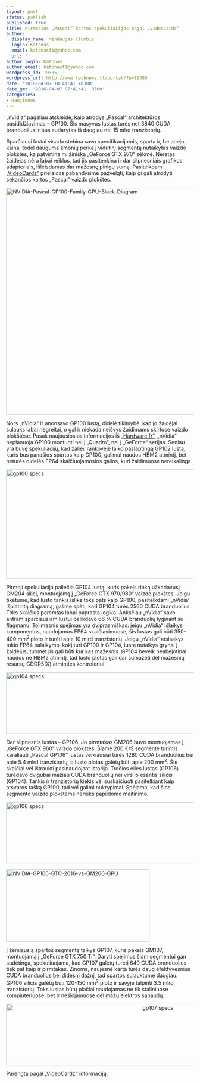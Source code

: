```yaml
---
layout: post
status: publish
published: true
title: Pirmosios „Pascal“ kartos spekuliacijos pagal „VideoCardz“
author:
  display_name: Mindaugas Klumbis
  login: Katonas
  email: katonasf1@yahoo.com
  url: ''
author_login: Katonas
author_email: katonasf1@yahoo.com
wordpress_id: 19385
wordpress_url: http://www.technews.lt/portal/?p=19385
date: '2016-04-07 10:41:41 +0300'
date_gmt: '2016-04-07 07:41:41 +0300'
categories:
- Naujienos
---
```

<p>„nVidia“ pagaliau atskleidė, kaip atrodys „Pascal“ architektūros pasididžiavimas – GP100. Šis masyvus lustas turės net 3840 CUDA branduolius ir bus sudarytas iš daugiau nei 15 mlrd tranzistorių.</p>
<p>Sparčiausi lustai visada stebina savo specifikacijomis, sparta ir, be abejo, kaina, todėl dauguma žmonių perka į vidutinį segmentą nutaikytas vaizdo plokštes, ką patvirtina milžiniška „GeForce GTX 970“ sėkmė. Neretas žaidėjas nėra labai reiklus, tad jis pasitenkina ir dar silpnesniais grafikos adapteriais, išleisdamas dar mažesnę pinigų sumą. Pasitelkdami <a href="http://videocardz.com/58865/nvidia-1st-generation-pascal-speculation" target="_blank">„VideoCardz“</a> prielaidas pabandysime pažvelgti, kaip gi gali atrodyti sekančios kartos „Pascal“ vaizdo plokštes.</p>
<p><a href="http://www.technews.lt/portal/wp-content/uploads/2016/04/NVIDIA-Pascal-GP100-Family-GPU-Block-Diagram.png"><img class="aligncenter wp-image-19391" src="http://www.technews.lt/portal/wp-content/uploads/2016/04/NVIDIA-Pascal-GP100-Family-GPU-Block-Diagram-500x305.png" alt="NVIDIA-Pascal-GP100-Family-GPU-Block-Diagram" width="1000" height="610" /></a></p>
<p>Nors „nVidia“ ir anonsavo GP100 lustą, didelė tikimybė, kad jo žaidėjai sulauks labai negreitai, o gal ir niekada neišvys žaidimams skirtose vaizdo plokštėse. Pasak naujausiosios informacijos iš <a href="http://www.hardware.fr/news/14579/gtc-n-attendez-geforce-gp100.html" target="_blank">„Hardware.fr“,</a> „nVidia“ neplanuoja GP100 montuoti nei į „Quadro“, nei į „GeForce“ serijas. Seniau yra buvę spekuliacijų, kad žalieji rankovėje laiko paslaptingą GP102 lustą, kuris bus panašios spartos kaip GP100, galimai naudos HBM2 atmintį, bet neturės didelės FP64 skaičiuojamosios galios, kuri žaidimuose nereikalinga.</p>
<p><a href="http://www.technews.lt/portal/wp-content/uploads/2016/04/gp100-specs.jpg"><img class="aligncenter wp-image-19390 size-full" src="http://www.technews.lt/portal/wp-content/uploads/2016/04/gp100-specs.jpg" alt="gp100 specs" width="799" height="294" /></a></p>
<p>Pirmoji spekuliacija paliečia GP104 lustą, kuris pakeis rinką užkariavusį GM204 silicį, montuojamą į „GeForce GTX 970/980“ vaizdo plokštes. Jeigu tikėtume, kad lusto tankis išliks toks pats kaip GP100, pasitelkdami „nVidia“ išplatintą diagramą, galime spėti, kad GP104 turės 2560 CUDA branduolius. Toks skaičius paremtas labai paprasta logika. Anksčiau „nVidia“ savo antram sparčiausiam lustui palikdavo 66 % CUDA branduolių lyginant su flagmanu. Tolimesnis spėjimas yra dviprasmiškas: jeigu „nVidia“ išlaikys komponentus, naudojamus FP64 skaičiavimuose, šis lustas gali būti 350-400 mm<sup>2 </sup>ploto ir turėti apie 10 mlrd tranzistorių. Jeigu „nVidia“ atsisakys tokio FP64 palaikymo, kokį turi GP100 ir GP104, lustą nutaikys grynai į žaidėjus, tuomet jis gali būti kur kas mažesnis. GP104 beveik neabejotinai naudos ne HBM2 atmintį, tad lusto plotas gali dar sumažėti dėl mažesnių resursų GDDR5(X) atminties kontroleriui.</p>
<p><a href="http://www.technews.lt/portal/wp-content/uploads/2016/04/gp104-specs.jpg"><img class="aligncenter wp-image-19389 size-full" src="http://www.technews.lt/portal/wp-content/uploads/2016/04/gp104-specs.jpg" alt="gp104 specs" width="798" height="165" /></a></p>
<p>Dar silpnesnis lustas – GP106. Jo pirmtakas GM206 buvo montuojamas į „GeForce GTX 960“ vaizdo plokštes. Šiame 200 €/$ segmente turintis karaliauti „Pascal GP106“ lustas veikiausiai turės 1280 CUDA branduolius bei apie 5.4 mlrd tranzistorių, o lusto plotas galėtų būti apie 200 mm<sup>2</sup>. Šie skaičiai vėl ištraukti pasinaudojant istorija. Trečios eilės lustas (GP106) turėdavo dvigubai mažiau CUDA branduolių nei virš jo esantis silicis (GP104). Tankis ir tranzistorių kiekis vėl suskaičiuoti pasitelkiant kaip atsvaros tašką GP100, tad vėl galimi nukrypimai. Spėjama, kad šios segmento vaizdo plokštėms nereiks papildomo maitinimo.</p>
<p><a href="http://www.technews.lt/portal/wp-content/uploads/2016/04/gp106-specs.jpg"><img class="aligncenter wp-image-19388 size-full" src="http://www.technews.lt/portal/wp-content/uploads/2016/04/gp106-specs.jpg" alt="gp106 specs" width="801" height="167" /></a></p>
<p><a href="http://www.technews.lt/portal/wp-content/uploads/2016/04/NVIDIA-GP106-GTC-2016-vs-GM206-GPU.png"><img class="aligncenter wp-image-19387 size-full" src="http://www.technews.lt/portal/wp-content/uploads/2016/04/NVIDIA-GP106-GTC-2016-vs-GM206-GPU.png" alt="NVIDIA-GP106-GTC-2016-vs-GM206-GPU" width="385" height="194" /></a></p>
<p>Į žemiausią spartos segmentą taikys GP107, kuris pakeis GM107, montuojamą į „GeForce GTX 750 Ti“. Daryti spėjimus šiam segmentui gan sudėtinga, spekuliuojama, kad GP107 galėtų turėti 640 CUDA branduolius - tiek pat kaip ir pirmtakas. Žinoma, naujesnė karta turės daug efektyvesnius CUDA branduolius bei didesnį dažnį, tad spartos sulauktume daugiau. GP106 silicis galėtų būti 120-150 mm<sup>2</sup> ploto ir savyje talpinti 3.5 mlrd tranzistorių. Toks lustas būtų plačiai naudojamas ne tik staliniuose kompiuteriuose, bet ir nešiojamuose dėl mažų elektros sąnaudų.</p>
<p style="text-align: center;"><a href="http://www.technews.lt/portal/wp-content/uploads/2016/04/gp107-specs.jpg"><img class="aligncenter wp-image-19386 size-full" src="http://www.technews.lt/portal/wp-content/uploads/2016/04/gp107-specs.jpg" alt="gp107 specs" width="799" height="165" /></a></p>
<p style="text-align: left;">Parengta pagal <a href="http://videocardz.com/58865/nvidia-1st-generation-pascal-speculation" target="_blank">„VideoCardz“</a> informaciją.</p>
